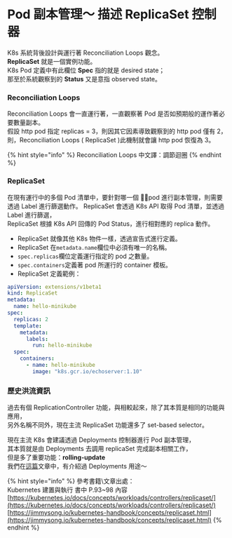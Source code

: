 # Pod 副本管理～ 描述 ReplicaSet 控制器

K8s 系統背後設計與運行著 Reconciliation Loops 觀念。  
**ReplicaSet** 就是一個實例功能。  
K8s Pod 定義中有此欄位 **Spec** 指的就是 desired state；  
那至於系統觀察到的 **Status** 又是意指 observed state。

### Reconciliation Loops

Reconciliation Loops 會一直運行著，一直觀察著 Pod 是否如預期般的運作著必要數量副本。   
假設 http pod 指定 replicas = 3，則因其它因素導致觀察到的 http pod 僅有 2，  
則，Reconciliation Loops \( ReplicaSet \)此機制就會讓 http pod 恢復為 3。

{% hint style="info" %}
Reconciliation Loops 中文譯：調節迴圈
{% endhint %}

### ReplicaSet

在現有運行中的多個 Pod 清單中，要針對哪一個 pod 進行副本管理，則需要透過 Label 進行篩選動作。 ReplicaSet 會透過 K8s API 取得 Pod 清單，並透過 Label 進行篩選，  
ReplicaSet 根據 K8s API 回傳的 Pod Status，進行相對應的 replica 動作。

* ReplicaSet 就像其他 K8s 物件一樣，透過宣告式進行定義。
* ReplicaSet 在`metadata.name`欄位中必須有唯一的名稱。
* `spec.replicas`欄位定義運行指定的 pod 之數量。
* `spec.containers`定義著 pod 所運行的 container 模板。
* ReplicaSet 定義範例：

```yaml
apiVersion: extensions/v1beta1
kind: ReplicaSet
metadata:
  name: hello-minikube
spec:
  replicas: 2
  template:
    metadata:
      labels:
        run: hello-minikube
  spec:
    containers:
      - name: hello-minikube
        image: "k8s.gcr.io/echoserver:1.10"
```

### 歷史洪流資訊

過去有個 ReplicationController 功能，與相較起來，除了其本質是相同的功能與應用，  
另外名稱不同外，現在主流 ReplicaSet 功能還多了 set-based selector。

現在主流 K8s 會建議透過 Deployments 控制器進行 Pod 副本管理，  
其本質就是由 Deployments 去調用 replicaSet 完成副本相關工作，  
但是多了重要功能：**rolling-update**  
我們在[這篇](https://fufu.gitbook.io/kk8s/first-pod-deployment#deployment)文章中，有介紹過 Deployments 用途～

{% hint style="info" %}
參考書籍\文章出處：  
Kubernetes 建置與執行 書中 P.93~98 內容 [https://kubernetes.io/docs/concepts/workloads/controllers/replicaset/](https://kubernetes.io/docs/concepts/workloads/controllers/replicaset/) [https://jimmysong.io/kubernetes-handbook/concepts/replicaset.html](https://jimmysong.io/kubernetes-handbook/concepts/replicaset.html)
{% endhint %}

